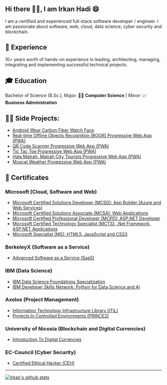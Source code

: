 ## Hi there 👋🏻, I am Irkan Hadi 😄
I am a certified and experienced full-stack software developer / engineer. I am passionate about software, web, cloud, data science, cyber security and blockchain.

## 💼 Experience
10+ years worth of hands-on experience in leading, architecting, managing, integrating and implementing successful technical projects.

## 🎓 Education
Bachelor of Science (B.Sc.), Major: 👨‍💻 **Computer Science** | Minor: 📈 **Business Administration**

## 🐱‍💻 Side Projects:
- [Android Wear Carbon Fiber Watch Face](https://play.google.com/store/apps/details?id=net.arkandroid.irkan.carbon_fiber_watch_face)
- [Real-time Offline Objects Recognition (ROOR) Progressive Web App (PWA)](https://irkan-hadi.github.io/roor/index.html)
- [QR Code Scanner Progressive Web App (PWA)](https://irkan-hadi.github.io/QR-Scanner/app/index.html)
- [Tic Tac Toe Progressive Web App (PWA)](https://pwatictactoe.web.app/)
- [Hala Matrah: Matrah City Tourists Progressive Web App (PWA)](https://matrah-city.firebaseapp.com/)
- [Muscat Weather Progressive Web App (PWA)](https://muscat-weather.firebaseapp.com/)

## 📜 Certificates

### Microsoft (Cloud, Software and Web)
- [Microsoft Certified Solutions Developer (MCSD): App Builder (Azure and Web Services)](certificates/Microsoft_MCSD_App_Builder_Azure_And_Web_Services.pdf)
- [Microsoft Certified Solutions Associate (MCSA): Web Applications](certificates/Microsoft_MCSA_Web_Applications.pdf)
- [Microsoft Certified Professional Developer (MCPD): ASP.NET Developer](certificates/Microsoft_MCPD_ASP.NET_Developer.pdf)
- [Microsoft Certified Technology Specialist (MCTS): .Net Framework, ASP.NET Applications](certificates/Microsoft_MCTS_.Net_Framework_ASP.NET_Applications.pdf)
- [Microsoft Specialist (MS): HTML5, JavaScript and CSS3](certificates/Microsoft_MS_HTML5_JavaScript_CSS3.pdf)

### BerkeleyX (Software as a Service)
- [Advanced Software as a Service (SaaS)](certificates/BerkeleyX_Advanced_Software_as_a_Service_SaaS.pdf)

### IBM (Data Science)
- [IBM Data Science Foundations Specialization](https://www.youracclaim.com/badges/9615b66c-84dd-419f-bd40-c3cc0b4dd6a3)
- [IBM Developer Skills Network: Python for Data Science and AI](https://www.youracclaim.com/badges/9731f3e6-db84-44fd-b5c9-98f8a312d99e)

### Axelos (Project Management)
- [Information Technology Infrastructure Library (ITIL)](certificates/Axelos_ITIL.pdf)
- [Projects In Controlled Environments (PRINCE2)](certificates/Axelos_PRINCE2.pdf)

### University of Nicosia (Blockchain and Digital Currencies)
- [Introduction To Digital Currencies](certificates/University_of_Nicosia_Digital_Currencies.pdf)


### EC-Council (Cyber Security)
- [Certified Ethical Hacker (CEH)](certificates/EC-Council_CEH_V9.pdf)

---
[![Irkan's github stats](https://github-readme-stats.vercel.app/api?username=irkan-hadi&count_private=true&show_icons=true&theme=default)](https://github.com/irkan-hadi/github-readme-stats)

